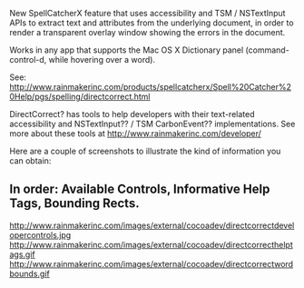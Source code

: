 New SpellCatcherX feature that uses accessibility and TSM / NSTextInput APIs to extract text and attributes from the underlying document, in order to render a transparent overlay window showing the errors in the document.

Works in any app that supports the Mac OS X Dictionary panel (command-control-d, while hovering over a word).

See: http://www.rainmakerinc.com/products/spellcatcherx/Spell%20Catcher%20Help/pgs/spelling/directcorrect.html

DirectCorrect? has tools to help developers with their text-related accessibility and NSTextInput?? / TSM CarbonEvent?? implementations.
See more about these tools at http://www.rainmakerinc.com/developer/

Here are a couple of screenshots to illustrate the kind of information you can obtain:

In order: Available Controls, Informative Help Tags, Bounding Rects.
----
http://www.rainmakerinc.com/images/external/cocoadev/directcorrectdevelopercontrols.jpg
http://www.rainmakerinc.com/images/external/cocoadev/directcorrecthelptags.gif
http://www.rainmakerinc.com/images/external/cocoadev/directcorrectwordbounds.gif
